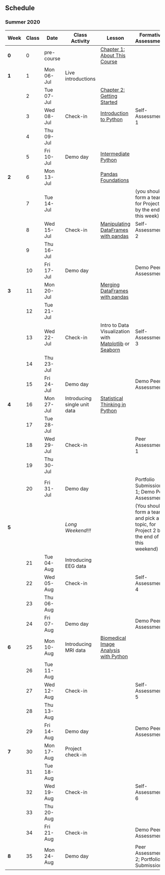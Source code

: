 ## Schedule
### Summer 2020

| Week  | Class | Date       | Class Activity               | Lesson                                                                                                                                                                                                                            | Formative Assessments                        | Summative Evaluations |
|-------|-------|------------|------------------------------|-----------------------------------------------------------------------------------------------------------------------------------------------------------------------------------------------------------------------------------|----------------------------------------------|-----------------------|
| **0** | 0     | pre-course |                              | [Chapter 1: About This Course](https://dalpsychneuro.github.io/NESC_3505_textbook/1/why.html)                                                                                                                                     |                                              |                       |
| **1** | 1     | Mon 06-Jul | Live introductions           |                                                                                                                                                                                                                                   |                                              |                       |
|       | 2     | Tue 07-Jul |                              | [Chapter 2: Getting Started](https://dalpsychneuro.github.io/NESC_3505_textbook/2/learning_objectives.html)                                                                                                                       |                                              | Assignment 1          |
|       | 3     | Wed 08-Jul | Check-in                     | [Introduction to Python](https://learn.datacamp.com/courses/intro-to-python-for-data-science)                                                                                                                                     | Self-Assessment 1                            |                       |
|       | 4     | Thu 09-Jul |                              |                                                                                                                                                                                                                                   |                                              |                       |
|       | 5     | Fri 10-Jul | Demo day                     | [Intermediate Python](https://learn.datacamp.com/courses/intermediate-python-for-data-science)                                                                                                                                    |                                              | Demo                  |
| **2** | 6     | Mon 13-Jul |                              | [Pandas Foundations](https://www.datacamp.com/courses/pandas-foundations)                                                                                                                                                         |                                              | Assignment 2          |
|       | 7     | Tue 14-Jul | | | (you should form a team for Project 1 by the end of this week) |                       |
|       | 8     | Wed 15-Jul | Check-in                     | [Manipulating DataFrames with pandas](https://www.datacamp.com/courses/manipulating-dataframes-with-pandas)                                                                                                                       | Self-Assessment 2                            |                       |
|       | 9     | Thu 16-Jul |                              |                                                                                                                                                                                                                                   |                                              |                       |
|       | 10    | Fri 17-Jul | Demo day                     |                                                                                                                                                                                                                                   | Demo Peer Assessment                         | Demo                  |
| **3** | 11    | Mon 20-Jul |                              | [Merging DataFrames with pandas](https://www.datacamp.com/courses/merging-dataframes-with-pandas)                                                                                                                                 |                                              | Assignment 3          |
|       | 12    | Tue 21-Jul |                              |                                                                                                                                                                                                                                   |                                              |                       |
|       | 13    | Wed 22-Jul | Check-in                     | Intro to Data Visualization with [Matplotlib](https://www.datacamp.com/courses/introduction-to-data-visualization-with-matplotlib) or [Seaborn](https://www.datacamp.com/courses/introduction-to-data-visualization-with-seaborn) | Self-Assessment 3                            |                       |
|       | 14    | Thu 23-Jul |                              |                                                                                                                                                                                                                                   |                                              |                       |
|       | 15    | Fri 24-Jul | Demo day                     |                                                                                                                                                                                                                                   | Demo Peer Assessment                         | Demo                  |
| **4** | 16    | Mon 27-Jul | Introducing single unit data | [Statistical Thinking in Python](https://www.datacamp.com/courses/statistical-thinking-in-python-part-1)                                                                                                                          |                                              | Project 1             |
|       | 17    | Tue 28-Jul |                              |                                                                                                                                                                                                                                   |                                              |                       |
|       | 18    | Wed 29-Jul | Check-in                     |                                                                                                                                                                                                                                   | Peer Assessment 1                            |                       |
|       | 19    | Thu 30-Jul |                              |                                                                                                                                                                                                                                   |                                              |                       |
|       | 20    | Fri 31-Jul | Demo day                     |                                                                                                                                                                                                                                   | Portfolio Submission 1; Demo Peer Assessment | Demo                  |
| **5** |       |            | *Long Weekend!!!*            |   | (You should form a team, and pick a topic, for Project 2 by the end of this weekend)|                       |
|       | 21    | Tue 04-Aug | Introducing EEG data         |                                                                                                                                                                                                                                   |                                              | Assignment 4          |
|       | 22    | Wed 05-Aug | Check-in                     |                                                                                                                                                                                                                                   | Self-Assessment 4                            |                       |
|       | 23    | Thu 06-Aug |                              |                                                                                                                                                                                                                                   |                                              |                       |
|       | 24    | Fri 07-Aug | Demo day                     |                                                                                                                                                                                                                                   | Demo Peer Assessment                         | Demo                  |
| **6** | 25    | Mon 10-Aug | Introducing MRI data         | [Biomedical Image Analysis with Python](https://www.datacamp.com/courses/biomedical-image-analysis-in-python)                                                                                                                     |                                              | Assignment 5          |
|       | 26    | Tue 11-Aug |                              |                                                                                                                                                                                                                                   |                                              |                       |
|       | 27    | Wed 12-Aug | Check-in                     |                                                                                                                                                                                                                                   | Self-Assessment 5                            |                       |
|       | 28    | Thu 13-Aug |                              |                                                                                                                                                                                                                                   |                                              |                       |
|       | 29    | Fri 14-Aug | Demo day                     |                                                                                                                                                                                                                                   | Demo Peer Assessment                         | Demo                  |
| **7** | 30    | Mon 17-Aug | Project check-in             |                                                                                                                                                                                                                                   |                                              | Assignment 6          |
|       | 31    | Tue 18-Aug |                              |                                                                                                                                                                                                                                   |                                              |                       |
|       | 32    | Wed 19-Aug | Check-in                     |                                                                                                                                                                                                                                   | Self-Assessment 6                            |                       |
|       | 33    | Thu 20-Aug |                              |                                                                                                                                                                                                                                   |                                              |                       |
|       | 34    | Fri 21-Aug | Check-in                     |                                                                                                                                                                                                                                   | Demo Peer Assessment                         | Demo                  |
| **8**     | 35    | Mon 24-Aug | Demo day                     |                                                                                                                                                                                                                                   | Peer Assessment 2; Portfolio Submission 2    | Project 2             |
